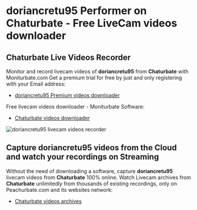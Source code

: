 # doriancretu95 Performer on Chaturbate - Free LiveCam videos downloader

## Chaturbate Live Videos Recorder

Monitor and record livecam videos of **doriancretu95** from **Chaturbate** with Moniturbate.com
Get a premium trial for free by just and only registering with your Email address:
* [doriancretu95 Premium videos downloader](https://moniturbate.com/request-demo-licence-key.html)

Free livecam videos downloader - Moniturbate Software:
* [Chaturbate videos downloader](https://moniturbate.com/moniturbate-download-software.html)

![doriancretu95 livecam videos recorder](https://peachurnet.com/templates/moniturbate-software.png)


## Capture doriancretu95 videos from the Cloud and watch your recordings on Streaming

Without the need of downloading a software, capture **doriancretu95** livecam videos from **Chaturbate** 100% online.
Watch Livecam archives from **Chaturbate** unlimitedly from thousands of existing recordings, only on Peachurbate.com and its websites network:
* [Chaturbate videos archives](https://peachurnet.com/)